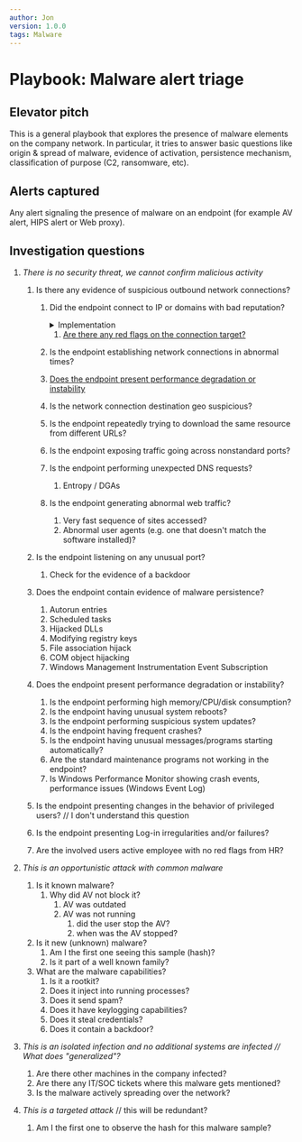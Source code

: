 ```yaml
---
author: Jon
version: 1.0.0
tags: Malware
---
```


# Playbook: Malware alert triage

## Elevator pitch

This is a general playbook that explores the presence of malware elements on the company network. In particular, it tries to answer basic questions like origin & spread of malware, evidence of activation, persistence mechanism, classification of purpose (C2, ransomware, etc).

## Alerts captured

Any alert signaling the presence of malware on an endpoint (for example AV alert, HIPS alert or Web proxy). 

## Investigation questions

<!-- The first level questions are typically hypotheses which we write as an assertion and in italics -->

1.  *There is no security threat, we cannot confirm malicious activity*  

    1.  Is there any evidence of suspicious outbound network connections?

        1.  Did the endpoint connect to IP or domains with bad reputation? 

            <details>
            <summary>Implementation</summary>

            *   Use SIEM to get all the network accessed blocked by Web Gateway from the endpoint during the investigation window [](# "@UseSIEM,@Manual")
            *   Collect the DNS cache of the endpoint [DNS cache using this tool](tools/ADDumper.bat) and check domains against VirusTotal [](# "@Manual")
            *   Collect memory snapshot and analyze for active network connections

            </details>

            1.  [Are there any red flags on the connection target?](../OutboundNetworkConnection/README.md#1.1) [](# "This is an example of question link")

        2.  Is the endpoint establishing network connections in abnormal times? 
        3.  [Does the endpoint present performance degradation or instability](#1.3)  [](# "This is an example of question link")
        4.  Is the network connection destination geo suspicious? [](# "TODO: SIEM has lists of corporate geos.. we could check against those")
        5.  Is the endpoint repeatedly trying to download the same resource from different URLs?
        6.  Is the endpoint exposing traffic going across nonstandard ports?
        7.  Is the endpoint performing unexpected DNS requests? [](# "@UseSIEM")
            1.  Entropy / DGAs
        8.  Is the endpoint generating abnormal web traffic?
            1.  Very fast sequence of sites accessed?
            2.  Abnormal user agents (e.g. one that doesn't match the software installed)?

    2.  <a name="1.2"></a>Is the endpoint listening on any unusual port?

        1.  Check for the evidence of a backdoor

    3.  <a name="1.3"></a>Does the endpoint contain evidence of malware persistence?

        1.  Autorun entries 
        2.  Scheduled tasks 
        3.  Hijacked DLLs 
        4.  Modifying registry keys 
        5.  File association hijack 
        6.  COM object hijacking 
        7.  Windows Management Instrumentation Event Subscription 

    4.  <a name="1.4"></a> Does the endpoint present performance degradation or instability? [](# "Many of these will have to come from an endpoint collection tool")
        1.  Is the endpoint performing high memory/CPU/disk consumption?
        2.  Is the endpoint having unusual system reboots?
        3.  Is the endpoint performing suspicious system updates?
        4.  Is the endpoint having frequent crashes? 
        5.  Is the endpoint having unusual messages/programs starting automatically?
        6.  Are the standard maintenance programs not working in the endpoint?
        7.  Is Windows Performance Monitor showing crash events, performance issues (Windows Event Log)
    5.  Is the endpoint presenting changes in the behavior of privileged users? // I don't understand this question
    6.  Is the endpoint presenting Log-in irregularities and/or failures? 
    7.  Are the involved users active employee with no red flags from HR? 

2.  *This is an opportunistic attack with common malware* 

    1.  Is it known malware? 
        1.  Why did AV not block it?
            1.  AV was outdated
            2.  AV was not running
                1.  did the user stop the AV?
                2.  when was the AV stopped?
    2.  Is it new (unknown) malware?
        1.  Am I the first one seeing this sample (hash)? 
        2.  Is it part of a well known family? 
    3.  What are the malware capabilities?
        1.  Is it a rootkit?
        2.  Does it inject into running processes?
        3.  Does it send spam?
        4.  Does it have keylogging capabilities?
        5.  Does it steal credentials?
        6.  Does it contain a backdoor?

3.  *This is an isolated infection and no additional systems are infected // What does "generalized"?*

    1.  Are there other machines in the company infected?
    2.  Are there any IT/SOC tickets where this malware gets mentioned?
    3.  Is the malware actively spreading over the network?

4.  *This is a targeted attack* // this will be redundant?
    1.  Am I the first one to observe the hash for this malware sample?
